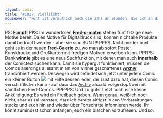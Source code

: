 ```yaml
---
layout: comic
title: "#1827: Vielleicht"
mouseover: "Fünf ist vermutlich auch die Zahl an Stunden, die ich an diesem Comic saß. Min-des-tens. Uff."
---
```


PS:
<a href="http://www.fonflatter.de/kalender"><strong>Fümpf!</strong></a>
PPS:
Im wundertollen <a href="http://fred-o-mat.spreadshirt.net"><strong>Fred-o-maten</strong></a> stehen fünf fetzige  neue Motive bereit. Da es Motive für Digitaldruck sind, können nicht alle Produkte damit bedruckt werden - aber sie sind BUNT!!!
PPPS:
Nicht minder bunt geht es in der neuen <a href="http://fonflatter.mygall.net/"><strong>Fred-Galerie</strong></a> zu, wo man ab sofort Poster, Kunstdrucke und Grußkarten mit fredigen Motiven erwerben kann. 
PPPPS:
Dank <strong>winnie</strong> gibt es eine neue Suchfunktion, mit denen man auch <strong>innerhalb</strong> der Comictext suchen kann. Damit sie hypergut funktioniert, müssen die Comics allerdings allesamt in ein von winnie geschaffenes <a href="http://wh89.piranho.de/archive.php"><strong>Archiv</strong></a> transkribiert werden. Deswegen wird befindet sich jetzt unter jedem Comic ein kleiner Button
<img src="http://www.fonflatter.de/bilder/transkript_btn.gif" />
mit Hilfe dessen jeder, der Lust dazu hat, diesen Comic verschriftlichen kann - auf dass das <a href="http://wh89.piranho.de/archive.php">Archiv</a> alsbald vollgestopft sei mit sämtlichen Fred-Comics.
PPPPPS:
Und zu guter Letzt noch eine kleine Ankündigung:
Es wird ein Fredbuch geben. Wann genau, weiß ich noch nicht, aber es sei verraten, dass ich bereits eifrigst in den Vorbereitungen stecke und euch hin und wieder über Fortschritte informieren werde. Ihr könnt zumindest schon anfangen, euch ein bisschen vorzufreuen.
Und so.
